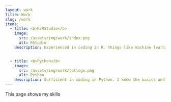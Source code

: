```yaml
---
layout: work
title: Work
slug: /work
items:
  - title: <b>R/RStudio</b>
    image:
      src: /assets/img/work/index.png
      alt: RStudio
    description: Experienced in coding in R. Things like machine learning, data visualisations with ggplot and building Shiny Apps. For examples see my <a href="https://www.gettingbluefingers.com/external">Shiny apps</a> or my <a href="https://twitter.com/RobinWilhelmus">Twitter</a>


  - title: <b>Python</b>
    image:
      src: /assets/img/work/tdllogo.png
      alt: Python
    description: Sufficient in coding in Python. I know the basics and can learn new things quick. 
---
```


This page shows my skills
<br />
<br />
